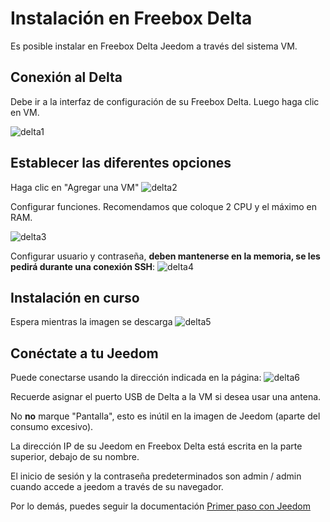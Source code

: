 # Instalación en Freebox Delta

Es posible instalar en Freebox Delta Jeedom a través del sistema VM.

## Conexión al Delta

Debe ir a la interfaz de configuración de su Freebox Delta. Luego haga clic en VM.

![delta1](images/delta1.png)

## Establecer las diferentes opciones

Haga clic en "Agregar una VM"
![delta2](images/delta2.png)

Configurar funciones. Recomendamos que coloque 2 CPU y el máximo en RAM.

![delta3](images/delta3.png)

Configurar usuario y contraseña, **deben mantenerse en la memoria, se les pedirá durante una conexión SSH**:
![delta4](images/delta4.png)

## Instalación en curso

Espera mientras la imagen se descarga
![delta5](images/delta5.png)

## Conéctate a tu Jeedom

Puede conectarse usando la dirección indicada en la página:
![delta6](images/delta6.png)

Recuerde asignar el puerto USB de Delta a la VM si desea usar una antena.

No **no** marque "Pantalla", esto es inútil en la imagen de Jeedom (aparte del consumo excesivo).

La dirección IP de su Jeedom en Freebox Delta está escrita en la parte superior, debajo de su nombre.

El inicio de sesión y la contraseña predeterminados son admin / admin cuando accede a jeedom a través de su navegador.

Por lo demás, puedes seguir la documentación [Primer paso con Jeedom](https://doc.jeedom.com/es_ES/premiers-pas/index.html)
